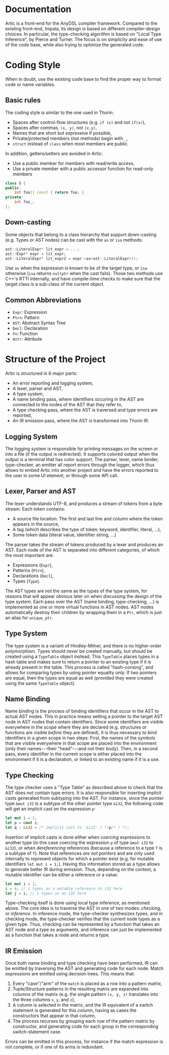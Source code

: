 # Documentation

Artic is a front-end for the AnyDSL compiler framework.
Compared to the existing front-end, Impala, its design is based on different compiler-design choices.
In particular, the type-checking algorithm is based on "Local Type Inference", by Pierce and Turner.
The focus is on simplicity and ease of use of the code base, while also trying to optimize the generated code.

# Coding Style

When in doubt, use the existing code base to find the proper way to format code or name variables.

## Basic rules

The coding style is similar to the one used in Thorin:

- Spaces after control-flow structures (e.g. `if (x)` and not `if(x)`),
- Spaces after commas, `(x, y)`, not `(x,y)`,
- Names that are short but expressive if possible,
- Private/protected members (not methods) begin with `_`,
- `struct` instead of `class` when most members are public.

In addition, getters/setters are avoided in Artic:

- Use a public member for members with read/write access,
- Use a private member with a public accessor function for read-only members
```cpp
class S {
public:
    int foo() const { return foo; }
private:
    int foo_;
};
```

## Down-casting

Some objects that belong to a class hierarchy that support down-casting (e.g. Types or AST nodes) can be cast with the `as` or `isa` methods:
```cpp
ast::LiteralExpr* lit_expr = ...;
ast::Expr* expr = lit_expr;
ast::LiteralExpr* lit_expr2 = expr->as<ast::LiteralExpr>();
```
Use `as` when the expression is known to be of the target type, or `isa` otherwise (`isa` returns `nullptr` when the cast fails).
Those two methods use C++'s RTTI internally, and have compile-time checks to make sure that the target class is a sub-class of the current object.

## Common Abbreviations

- `Expr`: Expression
- `Ptrn`: Pattern
- `AST`: Abstract Syntax Tree
- `Decl`: Declaration
- `Fn`: Function
- `Attr`: Attribute

# Structure of the Project

Artic is structured in 6 major parts:

- An error reporting and logging system,
- A lexer, parser and AST,
- A type system,
- A name binding pass, where identifiers occuring in the AST
  are connected to the nodes of the AST that they refer to,
- A type checking pass, where the AST is traversed and type
  errors are reported,
- An IR emission pass, where the AST is transformed into
  Thorin IR.

## Logging System

The logging system is responsible for printing messages on the screen or into a file (if the output is redirected).
It supports colored output when the output is a terminal that has color support.
The parser, lexer, name binder, type-checker, an emitter all report errors through the logger,
which thus allows to embed Artic into another project and have the errors reported to the user in some UI element,
or through some API call.

## Lexer, Parser and AST

The lexer understands UTF-8, and produces a stream of tokens from a byte stream.
Each token contains:

- A source file location: The first and last line and column where the token appears in the source,
- A tag (which describes the type of token: keyword, identifier, literal, ...),
- Some token data (literal value, identifier string, ...)

The parser takes the stream of tokens produced by a lexer and produces an AST.
Each node of the AST is separated into different categories, of which the most important are:

- Expressions (`Expr`),
- Patterns (`Ptrn`),
- Declarations (`Decl`),
- Types (`Type`).

The AST types are not the same as the types of the type system,
for reasons that will appear obvious later on when discussing the design of the type system.
Each pass over the AST (name binding, type-checking, ...) is implemented as one or more virtual functions in AST nodes.
AST nodes automatically destroy their children by wrapping them in a `Ptr`, which is just an alias for `unique_ptr`.

## Type System

The type system is a variant of Hindley-Milner, and there is no higher-order polymorphism.
Types should _never_ be created manually, but should be created using a `TypeTable` object instead.
This `TypeTable` places types in a hash table and makes sure to return a pointer to an existing type if it is already present in the table.
This process is called "hash-consing", and allows for comparing types by using pointer equality only:
If two pointers are equal, then the types are equal as well (provided they were created using the same `TypeTable` object).

## Name Binding

Name binding is the process of binding identifiers that occur in the AST to actual AST nodes.
This in practice means setting a pointer to the target AST node in AST nodes that contain identifiers.
Since some identifiers are visible everywhere in the scope where they are declared (e.g. structures or functions are visible _before_ they are defined),
it is thus necessary to bind identifiers in a given scope in two steps:
First, the names of the symbols that are visible everywhere in that scope are placed into the environment (only their names---their "head"---and not their body).
Then, in a second pass, every identifier in the current scope is either placed into the environment if it is a declaration, or linked to an existing name if it is a use.

## Type Checking

The type checker uses a "Type Table" as described above to check that the AST does not contain type errors.
It is also responsible for inserting implicit casts generated from subtyping into the AST.
For instance, since the _pointer_ type `&mut i32` is a subtype of the other _pointer_ type `&i32`,
the following code will get an implicit cast on the expression `p`:
```rust
let mut i = 1;
let p = &mut i;
let q : &i32 = /* implicit cast to '&i32' ( */p/* ) */;
```
Insertion of implicit casts is done either when _coercing_ expressions to another type (in this case coercing the expression `p` of type `&mut i32` to `&i32`),
or when _dereferencing_ references (because a reference to a type `T` is a subtype of `T`).
Note that references _are not_ pointers and are only used internally to represent objects for which a pointer exist (e.g. for mutable identifiers `let mut i = 1;`).
Having this information stored as a type allows to generate better IR during emission.
Thus, depending on the context, a mutable identifier can be either a reference or a value:
```rust
let mut i = 1;
i = 4; // i types as a mutable reference to i32 here
let j = i; // i types as an i32 here
```

Type-checking itself is done using local type inference, as mentioned above.
The core idea is to traverse the AST in one of two modes: _checking_, or _inference_.
In inference mode, the type-checker synthesizes types, and in checking mode, the type-checker verifies that the current node types as a given type.
Thus, checking can be represented by a function that takes an AST node and a type as arguments,
and inference can just be implemented as a function that takes a node and returns a type.

## IR Emission

Once both name binding and type checking have been performed, IR can be emitted by traversing the AST and generating code for each node.
Match expressions are emitted using decision trees. This means that:

1. Every "case"/"arm" of the `match` is placed as a row into a pattern matrix,
2. Tuple/Structure patterns in the resulting matrix are expanded into columns of the matrix (e.g. the single pattern `(x, y, z)` translates into the three columns `x`, `y`, and `z`),
3. A column is selected in the matrix, and the IR equivalent of a switch statement is generated for this column, having as cases the constructors that appear in that column,
4. The process recurses by grouping each row of the pattern matrix by constructor, and generating code for each group in the corresponding switch-statement case.

Errors can be emitted in this process, for instance if the match expression is not complete, or if one of its arms is redundant.
